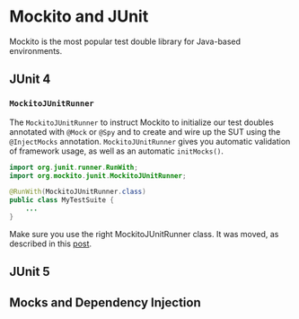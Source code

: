 # Mockito and JUnit

Mockito is the most popular test double library for Java-based environments.

## JUnit 4

### `MockitoJUnitRunner`

The `MockitoJUnitRunner` to instruct Mockito to initialize our test doubles annotated with `@Mock` or `@Spy` and to create and wire up the SUT using the `@InjectMocks` annotation. `MockitoJUnitRunner` gives you automatic validation of framework usage, as well as an automatic `initMocks()`.



```java
import org.junit.runner.RunWith;
import org.mockito.junit.MockitoJUnitRunner;

@RunWith(MockitoJUnitRunner.class)
public class MyTestSuite {
    ...
}
```

Make sure you use the right MockitoJUnitRunner class. It was moved, as described in this [post](https://www.baeldung.com/mockito-deprecated-mockitojunitrunner).




## JUnit 5



## Mocks and Dependency Injection


